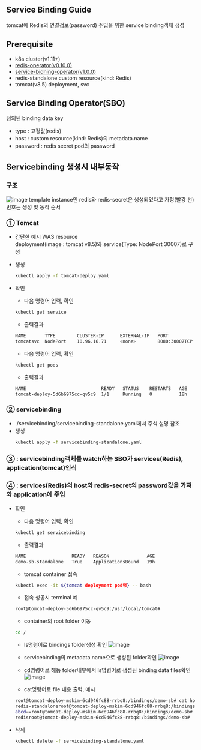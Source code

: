 ## Service Binding Guide
tomcat에 Redis의 연결정보(password) 주입을 위한 service binding객체 생성
## Prerequisite
- k8s cluster(v1.11+)
- [redis-operator(v0.10.0)](https://ot-container-kit.github.io/redis-operator/)
- [service-bidning-operator(v1.0.0)](https://redhat-developer.github.io/service-binding-operator/userguide/getting-started/installing-service-binding.html)
- redis-standalone custom resource(kind: Redis)
- tomcat(v8.5) deployment, svc

## Service Binding Operator(SBO)
정의된 binding data key
- type : 고정값(redis)
- host : custom resource(kind: Redis)의 metadata.name
- password : redis secret pod의 password

## Servicebinding 생성시 내부동작
### 구조
![image](https://user-images.githubusercontent.com/22141521/152931074-6393d75a-b45b-4110-8c0e-2b96e3ef0ae1.png)
template instance인 redis와 redis-secret은 생성되었다고 가정(빨강 선)
<br/>
번호는 생성 및 동작 순서
### ① Tomcat
- 간단한 예시 WAS resource
    </br>
    deployment(image : tomcat v8.5)와 service(Type: NodePort 30007)로 구성
- 생성
    ```bash
    kubectl apply -f tomcat-deploy.yaml
    ```
- 확인
    - 다음 명령어 입력, 확인
    ```bash
    kubectl get service
    ```
    - 출력결과
    ```bash
    NAME       TYPE        CLUSTER-IP      EXTERNAL-IP   PORT           AGE
    tomcatsvc  NodePort    10.96.16.71     <none>        8080:30007TCP  18h
    ```

    - 다음 명령어 입력, 확인
    ```bash
    kubectl get pods
    ```
    - 출력결과
    ```bash
    NAME                            READY   STATUS    RESTARTS   AGE
    tomcat-deploy-5d6b6975cc-qv5c9  1/1     Running   0          18h
    ```
    

### ② servicebinding
- ./servicebinding/servicebinding-standalone.yaml에서 주석 설명 참조
- 생성
    ```bash
    kubectl apply -f servicebinding-standalone.yaml
    ```
### ③ : servicebinding객체를 watch하는 SBO가 services(Redis), application(tomcat)인식
### ④ : services(Redis)의 host와 redis-secret의 password값을 가져와 application에 주입
- 확인
    - 다음 명령어 입력, 확인
    ```bash
    kubectl get servicebinding
    ```
    - 출력결과
    ```bash
    NAME                 READY   REASON              AGE
    demo-sb-standalone   True    ApplicationsBound   19h
    ```

    - tomcat container 접속
    ```bash
    kubectl exec -it ${tomcat deployment pod명} -- bash
    ```
    - 접속 성공시 terminal 예
    ```bash
    root@tomcat-deploy-5d6b6975cc-qv5c9:/usr/local/tomcat#
    ```
    - container의 root folder 이동
    ```bash
    cd /
    ```
    - ls명령어로 bindings folder생성 확인
    ![image](https://user-images.githubusercontent.com/22141521/152932031-447c9872-ec61-48d2-b169-35a610891403.png)

    - servicebinding의 metadata.name으로 생성된 folder확인
    ![image](https://user-images.githubusercontent.com/22141521/152932212-0e428a13-fbe9-4ab7-9714-fe3a69be804b.png)

    - cd명령어로 해동 folder내부에서 ls명령어로 생성된 binding data files확인
    ![image](https://user-images.githubusercontent.com/22141521/152932279-04d97bac-cc5e-4c8f-8e37-a0a55924a864.png)

    - cat명령어로 file 내용 출력, 예시
    ```bash
    root@tomcat-deploy-mskim-6cd946fc88-rrbq8:/bindings/demo-sb# cat host
    redis-standaloneroot@tomcat-deploy-mskim-6cd946fc88-rrbq8:/bindings demo-sb# cat password
    abcd==root@tomcat-deploy-mskim-6cd946fc88-rrbq8:/bindings/demo-sb# cat type
    redisroot@tomcat-deploy-mskim-6cd946fc88-rrbq8:/bindings/demo-sb# 
    ```
- 삭제
    ```bash
    kubectl delete -f servicebinding-standalone.yaml
    ```